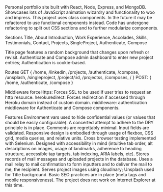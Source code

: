 Personal portfolio site built with React, Node, Express, and MongoDB.
Showcases lots of JavaScript animation wizardry and functionality to woo and impress.
This project uses class components. In the future it may be refactored to use functional components instead.
Code has undergone refactoring to split out CSS sections and to further modularize components.

Sections
  Title,
  About
    Introduction,
    Work Experience,
    Accolades,
    Skills,
  Testimonials,
  Contact,
  Projects,
  SingleProject,
  Authenticate,
  Compose

Title page features a random background that changes upon refresh or revisit.
Authenticate and Compose admin dashboard to enter new project entries; Authentication is cookie-based.


Routes
GET {
  /home,
  /linkedin,
  /projects,
  /authenticate,
  /compose,
  /unsplash,
  /singleproject,
  /project/:id,
  /projectss,
  /composes,
  /
}
POST: {
  /home,
  /authenticate,
  /compose
}

Middleware
  forceHttps: Forces SSL to be used if user tries to request an http resource.
  herokuredirect: Forces redirection if accessed through Heroku domain instead of custom domain.
  middleware: authentication middleware for Authenticate and Compose components.

Features
  Environment vars used to hide confidential values (or values that should be easily configurable).
  A concerted attempt to adhere to the DRY principle is in place.
  Comments are regrettably minimal.
  Input fields are validated.
  Responsive design is embodied through usage of flexbox, CSS grid, media queries, and relative units.
  Cross browser testing implemented with Selenium.
  Designed with accessibility in mind (intuitive tab order, alt descriptions on images, usage of landmarks, adherence to heading structure, accessible tap targets, tab indexing, ARIA labels, etc).
  Stores records of mail messages and uploaded projects in the database.
  Uses a mail relay to mail confirmation to form inputters and to deliver the mail to me, the recipient.
  Serves project images using cloudinary; Unsplash used for Title background.
  Basic SEO practices are in place (meta tags and mobile responsiveness).
  The project does not work on Internet Explorer at this time.
